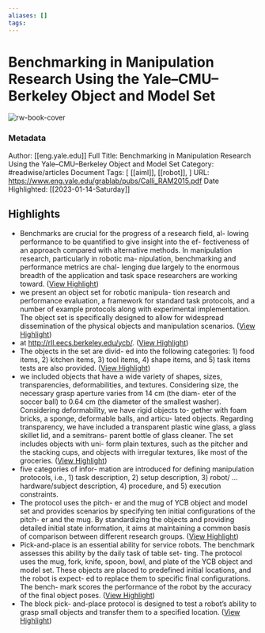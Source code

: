 ```yaml
---
aliases: []
tags:
---
```

# Benchmarking in Manipulation Research Using the Yale–CMU–Berkeley Object and Model Set

![rw-book-cover](https://readwise-assets.s3.amazonaws.com/static/images/article3.5c705a01b476.png)
### Metadata
Author: [[eng.yale.edu]]
Full Title: Benchmarking in Manipulation Research Using the Yale–CMU–Berkeley Object and Model Set
Category: #readwise/articles
Document Tags: [ [[aiml]],  [[robot]], ]
URL: https://www.eng.yale.edu/grablab/pubs/Calli_RAM2015.pdf
Date Highlighted: [[2023-01-14-Saturday]]

## Highlights
- Benchmarks are crucial for the progress of a research field, al-
  lowing performance to be quantified to give insight into the ef-
  fectiveness of an approach compared with alternative
  methods. In manipulation research, particularly in robotic ma-
  nipulation, benchmarking and performance metrics are chal-
  lenging due largely to the enormous breadth of the application
  and task space researchers are working toward. ([View Highlight](https://read.readwise.io/read/01gppregzsgv279v8a2ymqs3x3))
- we present an object set for robotic manipula-
  tion research and performance evaluation, a framework for
  standard task protocols, and a number of example protocols
  along with experimental implementation. The object set is
  specifically designed to allow for widespread dissemination of
  the physical objects and manipulation scenarios. ([View Highlight](https://read.readwise.io/read/01gpprbcb3djw4zake0n4rkrz0))
- at http://rll.eecs.berkeley.edu/ycb/. ([View Highlight](https://read.readwise.io/read/01gppv85gr10hqfdj6nsxxgsjc))
- The objects in the set are divid-
  ed into the following categories: 1) food items, 2) kitchen
  items, 3) tool items, 4) shape items, and 5) task items tests are
  also provided. ([View Highlight](https://read.readwise.io/read/01gpps8653xkwhdp8j9kbh7wvj))
- we included objects that have a wide variety of shapes,
  sizes, transparencies, deformabilities, and textures. Considering
  size, the necessary grasp aperture varies from 14 cm (the diam-
  eter of the soccer ball) to 0.64 cm (the diameter of the smallest
  washer). Considering deformability, we have rigid objects to-
  gether with foam bricks, a sponge, deformable balls, and articu-
  lated objects. Regarding transparency, we have included a
  transparent plastic wine glass, a glass skillet lid, and a semitrans-
  parent bottle of glass cleaner. The set includes objects with uni-
  form plain textures, such as the pitcher and the stacking cups,
  and objects with irregular textures, like most of the groceries. ([View Highlight](https://read.readwise.io/read/01gppsg81p57r1amwms1rcfns5))
- five categories of infor-
  mation are introduced for defining manipulation protocols,
  i.e., 1) task description, 2) setup description, 3) robot/ ... hardware/subject description, 4) procedure, and 5) execution
  constraints.
- The protocol uses the pitch-
  er and the mug of YCB object and model set and provides
  scenarios by specifying ten initial configurations of the pitch-
  er and the mug. By standardizing the objects and providing
  detailed initial state information, it aims at maintaining a
  common basis of comparison between different research
  groups. ([View Highlight](https://read.readwise.io/read/01gpptq762q462r21y0smprdbv))
- Pick-and-place is an essential ability for service robots. The
  benchmark assesses this ability by the daily task of table set-
  ting. The protocol uses the mug, fork, knife, spoon, bowl, and
  plate of the YCB object and model set. These objects are
  placed to predefined initial locations, and the robot is expect-
  ed to replace them to specific final configurations. The bench-
  mark scores the performance of the robot by the accuracy of
  the final object poses. ([View Highlight](https://read.readwise.io/read/01gpptx1wvpktpwnz955ssbn69))
- The block pick-
  and-place protocol is designed to test a robot’s ability to
  grasp small objects and transfer them to a specified location. ([View Highlight](https://read.readwise.io/read/01gppv1m68nhzwha36e9nea9nh))

